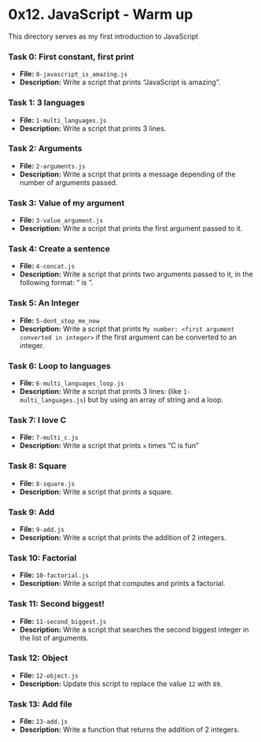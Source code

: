 # 0x12. JavaScript - Warm up

This directory serves as my first introduction to JavaScript

### Task 0: First constant, first print
- **File:** `0-javascript_is_amazing.js`
- **Description:** Write a script that prints “JavaScript is amazing”.

### Task 1: 3 languages
- **File:** `1-multi_languages.js`
- **Description:** Write a script that prints 3 lines.

### Task 2: Arguments
- **File:** `2-arguments.js`
- **Description:** Write a script that prints a message depending of the number of arguments passed.

### Task 3: Value of my argument
- **File:** `3-value_argument.js`
- **Description:** Write a script that prints the first argument passed to it.

### Task 4: Create a sentence
- **File:** `4-concat.js`
- **Description:** Write a script that prints two arguments passed to it, in the following format: “ is ”.

### Task 5: An Integer
- **File:** `5-dont_stop_me_now`
- **Description:** Write a script that prints `My number: <first argument converted in integer>` if the first argument can be converted to an integer.

### Task 6: Loop to languages
- **File:** `6-multi_languages_loop.js`
- **Description:** Write a script that prints 3 lines: (like `1-multi_languages.js`) but by using an array of string and a loop.

### Task 7: I love C 
- **File:** `7-multi_c.js`
- **Description:** Write a script that prints `x` times “C is fun”

### Task 8: Square
- **File:** `8-square.js`
- **Description:** Write a script that prints a square.

### Task 9: Add
- **File:** `9-add.js`
- **Description:** Write a script that prints the addition of 2 integers.

### Task 10: Factorial
- **File:** `10-factorial.js`
- **Description:** Write a script that computes and prints a factorial.

### Task 11: Second biggest!
- **File:** `11-second_biggest.js`
- **Description:** Write a script that searches the second biggest integer in the list of arguments.

### Task 12: Object
- **File:** `12-object.js`
- **Description:** Update this script to replace the value `12` with `89`.

### Task 13: Add file
- **File:** `13-add.js`
- **Description:** Write a function that returns the addition of 2 integers.
